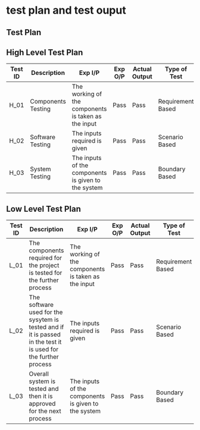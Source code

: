 # test plan and test ouput

## Test Plan

## High Level Test Plan

| Test ID | Description | Exp I/P | Exp O/P |	Actual Output | Type of Test |
| --- | --- | --- | --- | --- | --- |
| H_01 | Components Testing | The working of the components is taken as the input | Pass | Pass | Requirement Based |
| H_02 | Software Testing | The inputs required is given | Pass | Pass| Scenario Based |
| H_03 | System Testing | The inputs of the components is given to the system | Pass | Pass | Boundary Based |


## Low Level Test Plan 

| Test ID | Description | Exp I/P | Exp O/P |	Actual Output | Type of Test |
| --- | --- | --- | --- | --- | --- |
| L_01 | The components required for the project is tested for the further process | The working of the components is taken as the input | Pass | Pass | Requirement Based |
| L_02 | The software used for the sysytem is tested and if it is passed in the test it is used for the further process | The inputs required is given | Pass | Pass| Scenario Based |
| L_03 | Overall system is tested and then it is approved for the next process | The inputs of the components is given to the system | Pass | Pass | Boundary Based |
